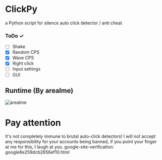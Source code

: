 # ClickPy
a Python script for silence auto click detector / anti cheat
### ToDo ✓
- [ ] Shake
- [X] Random CPS
- [X] Wave CPS
- [X] Right click
- [ ] Input settings
- [ ] GUI
## Runtime (By arealme)
![arealme](https://github.com/SmaamX/AutoPy/assets/90418723/bd3544dd-2077-4e92-883a-34d8edea943c)
# Pay attention
It's not completely immune to brutal auto-click detectors!
I will not accept any responsibility for your accounts being banned, if you point your finger at me for this, I laugh at you.
google-site-verification: google8e259dcb2656ef10.html
